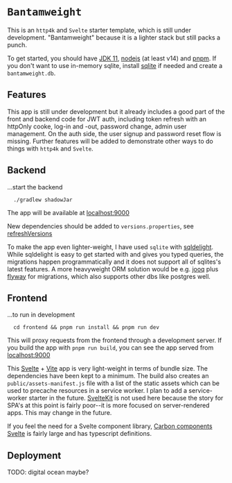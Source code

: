 # `Bantamweight`

This is an `http4k` and `Svelte` starter template, which is still under development. "Bantamweight" because it is a lighter stack but still packs a punch.

To get started, you should have [JDK 11](https://openjdk.java.net/projects/jdk/11/), [nodejs](https://nodejs.org/en/) (at least v14) and [pnpm](https://pnpm.io/installation). If you don't want to use in-memory sqlite, install [sqlite](https://www.sqlite.org/download.html) if needed and create a `bantamweight.db`.

## Features

This app is still under development but it already includes a good part of the front and backend code for JWT auth, including token refresh with an httpOnly cooke, log-in and -out, password change, admin user management. On the auth side, the user signup and password reset flow is missing. Further features will be added to demonstrate other ways to do things with `http4k` and `Svelte`.

## Backend

...start the backend

```
  ./gradlew shadowJar
```

The app will be available at [localhost:9000](http://localhost:9000)

New dependencies should be added to `versions.properties`, see [refreshVersions](https://github.com/jmfayard/refreshVersions)

To make the app even lighter-weight, I have used `sqlite` with [sqldelight](https://github.com/cashapp/sqldelight). While sqldelight is easy to get started with and gives you typed queries, the migrations happen programmatically and it does not support all of sqlites's latest features. A more heavyweight ORM solution would be e.g. [jooq](https://github.com/jOOQ/jOOQ) plus [flyway](https://flywaydb.org/) for migrations, which also supports other dbs like postgres well.

## Frontend

...to run in development

```
  cd frontend && pnpm run install && pnpm run dev
```

This will proxy requests from the frontend through a development server. If you build the app with `pnpm run build`, you can see the app served from [localhost:9000](http://localhost:9000)

This [Svelte](https://svelte.dev/) + [Vite](https://vitejs.dev/config/#config-file-resolving) app is very light-weight in terms of bundle size. The dependencies have been kept to a minimum. The build also creates an `public/assets-manifest.js` file with a list of the static assets which can be used to precache resources in a service worker. I plan to add a service-worker starter in the future. [SvelteKit](https://kit.svelte.dev/) is not used here because the story for SPA's at this point is fairly poor--it is more focused on server-rendered apps. This may change in the future.

If you feel the need for a Svelte component library, [Carbon components Svelte](https://github.com/IBM/carbon-components-svelte) is fairly large and has typescript definitions.

## Deployment

TODO: digital ocean maybe?
